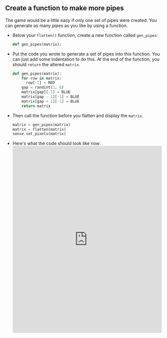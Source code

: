 ## Create a function to make more pipes

The game would be a little easy if only one set of pipes were created. You can generate as many pipes as you like by using a function.

- Below your `flatten()` function, create a new function called `gen_pipes`:

    ```python
    def gen_pipes(matrix):
    ```

- Put the code you wrote to generate a set of pipes into this function. You can just add some indentation to do this. At the end of the function, you should `return` the altered `matrix`.
  ```python
  def gen_pipes(matrix):
      for row in matrix:
        row[-1] = RED
      gap = randint(1, 6)
      matrix[gap][-1] = BLUE
      matrix[gap - 1][-1] = BLUE
      matrix[gap + 1][-1] = BLUE
      return matrix
  ```

- Then call the function before you flatten and display the `matrix`.

    ```python
    matrix = gen_pipes(matrix)
    matrix = flatten(matrix)
    sense.set_pixels(matrix)
    ```

- Here's what the code should look like now: <iframe src="https://trinket.io/embed/python/f77f1ddd0e" width="100%" height="600" frameborder="0" marginwidth="0" marginheight="0" allowfullscreen mark="crwd-mark"></iframe>


